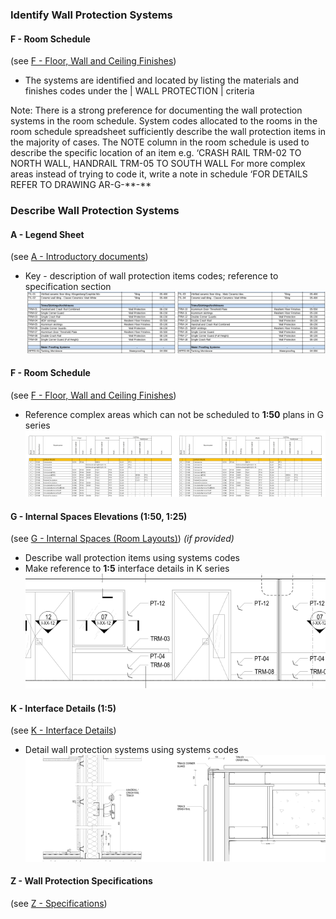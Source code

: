 ### Identify Wall Protection Systems

#### F - Room Schedule
(see [F - Floor, Wall and Ceiling Finishes](notes/2_Alphabet/F%20-%20Floor,%20Wall%20and%20Ceiling%20Finishes.md))
- The systems are identified and located by listing the materials and finishes codes under the \| WALL PROTECTION \| criteria

Note: 
There is a strong preference for documenting the wall protection systems in the room schedule. System codes allocated to the rooms in the room schedule spreadsheet
sufficiently describe the wall protection items in the majority of cases.
The NOTE column in the room schedule is used to describe the specific location of an item e.g. ‘CRASH RAIL TRM-02 TO NORTH WALL, HANDRAIL TRM-05 TO SOUTH WALL
For more complex areas instead of trying to code it, write a note in schedule ‘FOR DETAILS REFER TO DRAWING AR-G-\*\*-\*\*

### Describe Wall Protection Systems

#### A - Legend Sheet
(see [A - Introductory documents](notes/2_Alphabet/A%20-%20Introductory%20documents.md))
- Key - description of wall protection items codes; reference to specification section
![01-image 1 4](notes/3_Building%20Components/assets/01-image%201%204.svg)

#### F - Room Schedule
(see [F - Floor, Wall and Ceiling Finishes](notes/2_Alphabet/F%20-%20Floor,%20Wall%20and%20Ceiling%20Finishes.md))
- Reference complex areas which can not be scheduled to **1:50** plans in G series
![02-image 10](notes/3_Building%20Components/assets/02-image%2010.svg)

#### G - Internal Spaces Elevations (1:50, 1:25)
(see [G - Internal Spaces (Room Layouts)](notes/2_Alphabet/G%20-%20Internal%20Spaces%20(Room%20Layouts).md))
_(if provided)_
- Describe wall protection items using systems codes
- Make reference to **1:5** interface details in K series
![03-image 7](notes/3_Building%20Components/assets/03-image%207.svg)

#### K - Interface Details (1:5)
(see [K - Interface Details](notes/2_Alphabet/K%20-%20Interface%20Details.md))
- Detail wall protection systems using systems codes
![04-image 7](notes/3_Building%20Components/assets/04-image%207.svg)

#### Z - Wall Protection Specifications
(see [Z - Specifications](notes/2_Alphabet/Z%20-%20Specifications.md))
